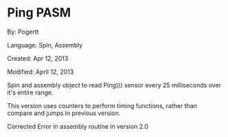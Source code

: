 # Ping PASM

By: Pogertt

Language: Spin, Assembly

Created: Apr 12, 2013

Modified: April 12, 2013

Spin and assembly object to read Ping))) sensor every 25 milliseconds over it's entire range.

This version uses counters to perform timing functions, rather than compare and jumps in previous version.

Corrected Error in assembly routine in version 2.0
